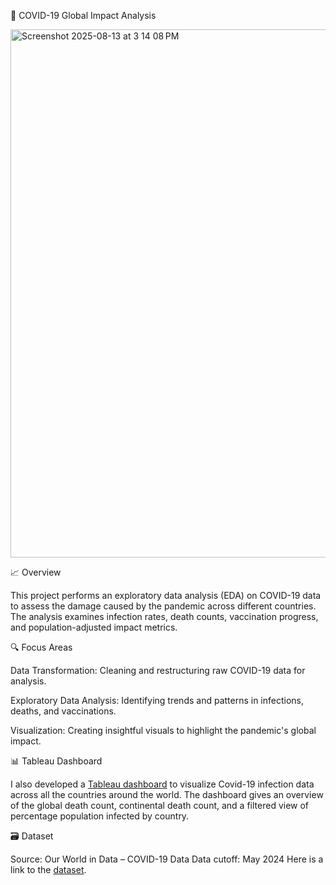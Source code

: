 🦠 COVID-19 Global Impact Analysis

<img width="1470" height="845" alt="Screenshot 2025-08-13 at 3 14 08 PM" src="https://github.com/user-attachments/assets/44d2cee7-d399-42f9-9f15-e97ae10fd73d" />


📈 Overview

This project performs an exploratory data analysis (EDA) on COVID-19 data to assess the damage caused by the pandemic across different countries. The analysis examines infection rates, death counts, vaccination progress, and population-adjusted impact metrics.

🔍 Focus Areas

Data Transformation: Cleaning and restructuring raw COVID-19 data for analysis.

Exploratory Data Analysis: Identifying trends and patterns in infections, deaths, and vaccinations.

Visualization: Creating insightful visuals to highlight the pandemic's global impact.

📊 Tableau Dashboard

I also developed a [Tableau dashboard](https://public.tableau.com/app/profile/priti.chaudhari/viz/CovidDataVisualizationDashboard-May2024_17551213558610/Dashboard1) to visualize Covid-19 infection data across all the countries around the world. The dashboard gives an overview of the global death count, continental death count, and a filtered view of percentage population infected by country.

🗃️ Dataset

Source: Our World in Data – COVID-19 Data
Data cutoff: May 2024
Here is a link to the [dataset](https://docs.owid.io/projects/etl/api/covid/#publications).


